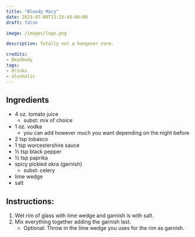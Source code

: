 ```yaml
---
title: "Bloody Mary"
date: 2023-07-08T12:23:43-04:00
draft: false

image: /images/logo.png

description: Totally not a hangover cure.

credits:
- Deadbody
tags:
- drinks
- alcoholic
---
```


## Ingredients
- 4 oz. tomato juice
    - subst: mix of choice
- 1 oz. vodka
    - you can add however much you want depending on the night before
- 2 tsp tobasco
- 1 tsp worcestershire sauce
- &frac12; tsp black pepper
- &frac12; tsp paprika
- spicy pickled okra (garnish)
    - subst: celery
- lime wedge
- salt

## Instructions:
1. Wet rim of glass with lime wedge and garnish is with salt.
1. Mix everything together adding the garnish last.
    - Optional: Throw in the lime wedge you uses for the rim as garnish.
